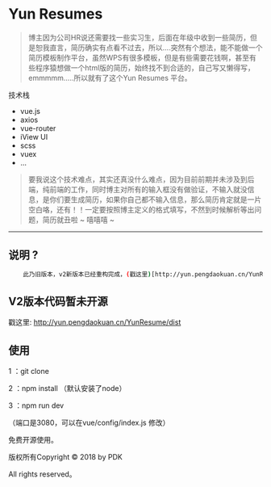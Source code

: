 # Yun Resumes

> 博主因为公司HR说还需要找一些实习生，后面在年级中收到一些简历，但是恕我直言，简历确实有点看不过去，所以....突然有个想法，能不能做一个简历模板制作平台，虽然WPS有很多模板，但是有些需要花钱啊，甚至有些程序猿想做一个html版的简历，始终找不到合适的，自己写又懒得写，emmmmm.....所以就有了这个Yun Resumes 平台。
 
 技术栈
 + vue.js
 + axios
 + vue-router
 + iView UI
 + scss
 + vuex
 + ...

> 要我说这个技术难点，其实还真没什么难点，因为目前前期并未涉及到后端，纯前端的工作，同时博主对所有的输入框没有做验证，不输入就没信息，是你们要生成简历，如果你自己都不输入信息，那么简历肯定就是一片空白咯，还有！！一定要按照博主定义的格式填写，不然到时候解析等出问题，简历就丑啦 ~ 嘻嘻嘻 ~

-------------------



## 说明 ? 
```bash
    此乃旧版本，v2新版本已经重构完成，(戳这里)[http://yun.pengdaokuan.cn/YunResume/dist]
```

## V2版本代码暂未开源

戳这里: http://yun.pengdaokuan.cn/YunResume/dist

## 使用
 1 ：git clone 

 2 ：npm install （默认安装了node）

 3 ：npm run dev

 （端口是3080，可以在vue/config/index.js 修改）


免费开源使用。

版权所有Copyright © 2018 by PDK 

All rights reserved。
